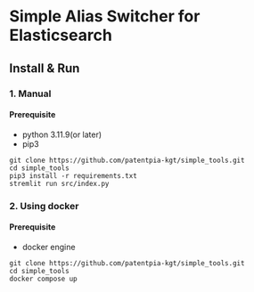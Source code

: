 # Simple Alias Switcher for Elasticsearch

## Install & Run
### 1. Manual
#### Prerequisite
- python 3.11.9(or later)
- pip3

```shell
git clone https://github.com/patentpia-kgt/simple_tools.git
cd simple_tools
pip3 install -r requirements.txt
stremlit run src/index.py 
```


### 2. Using docker
#### Prerequisite
- docker engine

```shell
git clone https://github.com/patentpia-kgt/simple_tools.git
cd simple_tools
docker compose up
```